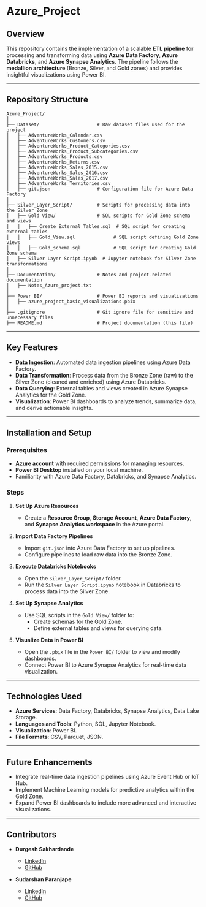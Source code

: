 # Azure_Project

## Overview
This repository contains the implementation of a scalable **ETL pipeline** for processing and transforming data using **Azure Data Factory**, **Azure Databricks**, and **Azure Synapse Analytics**. The pipeline follows the **medallion architecture** (Bronze, Silver, and Gold zones) and provides insightful visualizations using Power BI.

---

## Repository Structure
```
Azure_Project/
│
├── Dataset/                     # Raw dataset files used for the project
│   ├── AdventureWorks_Calendar.csv
│   ├── AdventureWorks_Customers.csv
│   ├── AdventureWorks_Product_Categories.csv
│   ├── AdventureWorks_Product_Subcategories.csv
│   ├── AdventureWorks_Products.csv
│   ├── AdventureWorks_Returns.csv
│   ├── AdventureWorks_Sales_2015.csv
│   ├── AdventureWorks_Sales_2016.csv
│   ├── AdventureWorks_Sales_2017.csv
│   ├── AdventureWorks_Territories.csv
│   ├── git.json                 # Configuration file for Azure Data Factory
│
├── Silver_Layer_Script/         # Scripts for processing data into the Silver Zone
│   ├── Gold View/               # SQL scripts for Gold Zone schema and views
│   │   ├── Create External Tables.sql  # SQL script for creating external tables
│   │   ├── Gold_View.sql              # SQL script defining Gold Zone views
│   │   ├── Gold_schema.sql            # SQL script for creating Gold Zone schema
│   ├── Silver Layer Script.ipynb  # Jupyter notebook for Silver Zone transformations
│
├── Documentation/               # Notes and project-related documentation
│   ├── Notes_Azure_project.txt
│
├── Power BI/                    # Power BI reports and visualizations
│   ├── azure_project_basic_visualizations.pbix
│
├── .gitignore                   # Git ignore file for sensitive and unnecessary files
├── README.md                    # Project documentation (this file)
```

---

## Key Features
- **Data Ingestion**: Automated data ingestion pipelines using Azure Data Factory.
- **Data Transformation**: Process data from the Bronze Zone (raw) to the Silver Zone (cleaned and enriched) using Azure Databricks.
- **Data Querying**: External tables and views created in Azure Synapse Analytics for the Gold Zone.
- **Visualization**: Power BI dashboards to analyze trends, summarize data, and derive actionable insights.

---

## Installation and Setup

### Prerequisites
- **Azure account** with required permissions for managing resources.
- **Power BI Desktop** installed on your local machine.
- Familiarity with Azure Data Factory, Databricks, and Synapse Analytics.

### Steps

1. **Set Up Azure Resources**
   - Create a **Resource Group**, **Storage Account**, **Azure Data Factory**, and **Synapse Analytics workspace** in the Azure portal.

2. **Import Data Factory Pipelines**
   - Import `git.json` into Azure Data Factory to set up pipelines.
   - Configure pipelines to load raw data into the Bronze Zone.

3. **Execute Databricks Notebooks**
   - Open the `Silver_Layer_Script/` folder.
   - Run the `Silver Layer Script.ipynb` notebook in Databricks to process data into the Silver Zone.

4. **Set Up Synapse Analytics**
   - Use SQL scripts in the `Gold View/` folder to:
     - Create schemas for the Gold Zone.
     - Define external tables and views for querying data.

5. **Visualize Data in Power BI**
   - Open the `.pbix` file in the `Power BI/` folder to view and modify dashboards.
   - Connect Power BI to Azure Synapse Analytics for real-time data visualization.

---

## Technologies Used
- **Azure Services**: Data Factory, Databricks, Synapse Analytics, Data Lake Storage.
- **Languages and Tools**: Python, SQL, Jupyter Notebook.
- **Visualization**: Power BI.
- **File Formats**: CSV, Parquet, JSON.

---

## Future Enhancements
- Integrate real-time data ingestion pipelines using Azure Event Hub or IoT Hub.
- Implement Machine Learning models for predictive analytics within the Gold Zone.
- Expand Power BI dashboards to include more advanced and interactive visualizations.

---

## Contributors
- **Durgesh Sakhardande**
  - [LinkedIn](https://linkedin.com/in/durgesh-s/)
  - [GitHub](https://github.com/DurgeshS25-MLE)

- **Sudarshan Paranjape**
  - [LinkedIn](https://www.linkedin.com/in/sudarshanp4/)
  - [GitHub](https://github.com/sudarshan4120)

